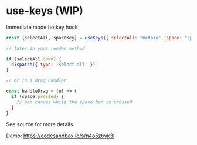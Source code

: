 # use-keys (WIP)

Immediate mode hotkey hook

```js
const {selectAll, spaceKey} = useKeys({ selectAll: "meta+a", space: "space" })

// later in your render method

if (selectAll.down) {
  dispatch({ type: 'select-all' })
}

// or in a drag handler

const handleDrag = (e) => {
  if (space.pressed) {
    // pan canvas while the space bar is pressed
  }
}
```

See source for more details.

Demo: https://codesandbox.io/s/n4o5z6yk3l
